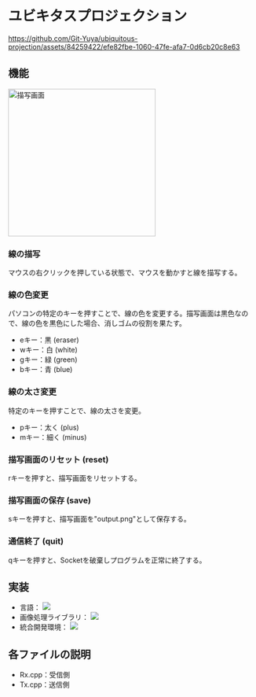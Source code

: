 # ユビキタスプロジェクション

https://github.com/Git-Yuya/ubiquitous-projection/assets/84259422/efe82fbe-1060-47fe-afa7-0d6cb20c8e63

## 機能
<img src="https://github.com/Git-Yuya/ubiquitous-projection/assets/84259422/7d044df2-5c52-4a58-a26d-f07c40a15e83" alt="描写画面" width="300">

### 線の描写
マウスの右クリックを押している状態で、マウスを動かすと線を描写する。

### 線の色変更
パソコンの特定のキーを押すことで、線の色を変更する。描写画面は黒色なので、線の色を黒色にした場合、消しゴムの役割を果たす。
- eキー：黒 (eraser)
- wキー：白 (white)
- gキー：緑 (green)
- bキー：青 (blue)

### 線の太さ変更
特定のキーを押すことで、線の太さを変更。
- pキー：太く (plus)
- mキー：細く (minus)

### 描写画面のリセット (reset)
rキーを押すと、描写画面をリセットする。

### 描写画面の保存 (save)
sキーを押すと、描写画面を"output.png"として保存する。

### 通信終了 (quit)
qキーを押すと、Socketを破棄しプログラムを正常に終了する。

## 実装
- 言語：
  <img src="https://img.shields.io/badge/-C++-00599C.svg?logo=cplusplus&style=plastic">
- 画像処理ライブラリ：
  <img src="https://img.shields.io/badge/-OpenCV-5C3EE8.svg?logo=opencv&style=plastic">
- 統合開発環境：
  <img src="https://img.shields.io/badge/-Visual%20Studio-5C2D91.svg?logo=visualstudio&style=plastic">

## 各ファイルの説明
- Rx.cpp：受信側
- Tx.cpp：送信側
